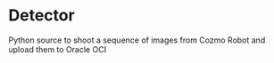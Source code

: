 # Detector
Python source to shoot a sequence of images from Cozmo Robot and upload them to Oracle OCI
